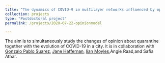 ```yaml
---
title: "The dynamics of COVID-9 in multilayer networks influenced by opinion exchanges on quarantine."
collection: projects
type: "Postdoctoral project"
permalink: /projects/2020-07-22-opinionmodel

---
```


The aim is to simultaneously study the changes of opinion about quarantine together with the evolution of  COVID-19 in a city. It is in collaboration with [Gonzalo Pablo Suarez](https://suarezgonzalo.wixsite.com/personal), [Jane Haffernan](http://immune.math.yorku.ca/jmheffer/), [Iian Moyles](https://www.yorku.ca/imoyles/index.html),Angie Raad,and Safia Athar.

